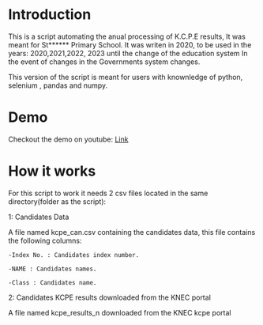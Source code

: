 # Introduction
This is a script automating the anual processing of K.C.P.E results,
It was meant for St****** Primary School.
It was writen in 2020, to be used in the years: 2020,2021,2022, 2023 until the change of the education system
In the event of changes in the Governments system changes.

This version of the script is meant for users with knownledge of python, selenium , pandas and numpy.

# Demo
Checkout the demo on youtube: <a href='youtube.com'>Link</a>

# How it works
For this script to work it needs 2 csv files located in the same directory(folder as the script): 

1: Candidates Data

  A file named kcpe_can.csv containing the candidates data, 
  this file contains the following columns:
  
    -Index No. : Candidates index number.
    
    -NAME : Candidates names.
    
    -Class : Candidates name.

2: Candidates KCPE results downloaded from the KNEC portal 

  A file named kcpe_results_n downloaded from the KNEC kcpe portal
